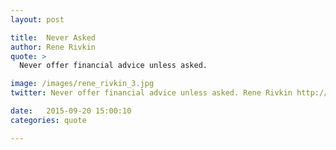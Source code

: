 ```yaml
---
layout: post

title:  Never Asked
author: Rene Rivkin
quote: >
  Never offer financial advice unless asked.

image: /images/rene_rivkin_3.jpg
twitter: Never offer financial advice unless asked. Rene Rivkin http://quotes.stockflare.com/

date:   2015-09-20 15:00:10
categories: quote

---
```


